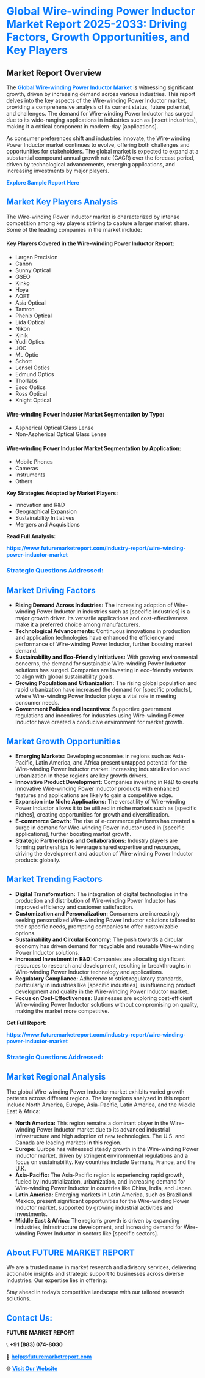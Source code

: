 <h1 style="color: #007BFF;">Global Wire-winding Power Inductor Market Report 2025-2033: Driving Factors, Growth Opportunities, and Key Players</h1>

<section id="overview">
<h2>Market Report Overview</h2>
<p>The <a href="https://www.futuremarketreport.com/industry-report/wire-winding-power-inductor-market" style="color: #007BFF; text-decoration: none;"><strong>Global Wire-winding Power Inductor Market</strong></a> is witnessing significant growth, driven by increasing demand across various industries. This report delves into the key aspects of the Wire-winding Power Inductor market, providing a comprehensive analysis of its current status, future potential, and challenges. The demand for Wire-winding Power Inductor has surged due to its wide-ranging applications in industries such as [insert industries], making it a critical component in modern-day [applications].</p>
<p>As consumer preferences shift and industries innovate, the Wire-winding Power Inductor market continues to evolve, offering both challenges and opportunities for stakeholders. The global market is expected to expand at a substantial compound annual growth rate (CAGR) over the forecast period, driven by technological advancements, emerging applications, and increasing investments by major players.</p>
</section>

<section id="overview">
<p><a href="https://www.futuremarketreport.com/request-sample/reportId=37815" style="color: #007BFF; text-decoration: none;"><strong>Explore Sample Report Here</strong></a></p>
</section>

<section id="key-players">
<h2 style="color: #007BFF;">Market Key Players Analysis</h2>
<p>The Wire-winding Power Inductor market is characterized by intense competition among key players striving to capture a larger market share. Some of the leading companies in the market include:</p>
<h4>Key Players Covered in the Wire-winding Power Inductor Report:</h4>
<ul><li>Largan Precision</li><li>Canon</li><li>Sunny Optical</li><li>GSEO</li><li>Kinko</li><li>Hoya</li><li>AOET</li><li>Asia Optical</li><li>Tamron</li><li>Phenix Optical</li><li>Lida Optical</li><li>Nikon</li><li>Kinik</li><li>Yudi Optics</li><li>JOC</li><li>ML Optic</li><li>Schott</li><li>Lensel Optics</li><li>Edmund Optics</li><li>Thorlabs</li><li>Esco Optics</li><li>Ross Optical</li><li>Knight Optical</li></ul>
<h4>Wire-winding Power Inductor Market Segmentation by Type:</h4>
<ul><li>Aspherical Optical Glass Lense</li><li>Non-Aspherical Optical Glass Lense</li></ul>

<h4>Wire-winding Power Inductor Market Segmentation by Application:</h4>
<ul><li>Mobile Phones</li><li>Cameras</li><li>Instruments</li><li>Others</li></ul>
<p><strong>Key Strategies Adopted by Market Players:</strong></p>
<ul>
<li>Innovation and R&D</li>
<li>Geographical Expansion</li>
<li>Sustainability Initiatives</li>
<li>Mergers and Acquisitions</li>
</ul>
</section>

<section>
<p><strong>Read Full Analysis: </strong></p><a href="https://www.futuremarketreport.com/industry-report/wire-winding-power-inductor-market" style="color: #007BFF; text-decoration: none;"><strong>https://www.futuremarketreport.com/industry-report/wire-winding-power-inductor-market</strong></a>
<h3 style="color: #007BFF;">Strategic Questions Addressed:</h3>
</section>

<section id="driving-factors">
<h2 style="color: #007BFF;">Market Driving Factors</h2>
<ul>
<li><strong>Rising Demand Across Industries:</strong> The increasing adoption of Wire-winding Power Inductor in industries such as [specific industries] is a major growth driver. Its versatile applications and cost-effectiveness make it a preferred choice among manufacturers.</li>
<li><strong>Technological Advancements:</strong> Continuous innovations in production and application technologies have enhanced the efficiency and performance of Wire-winding Power Inductor, further boosting market demand.</li>
<li><strong>Sustainability and Eco-Friendly Initiatives:</strong> With growing environmental concerns, the demand for sustainable Wire-winding Power Inductor solutions has surged. Companies are investing in eco-friendly variants to align with global sustainability goals.</li>
<li><strong>Growing Population and Urbanization:</strong> The rising global population and rapid urbanization have increased the demand for [specific products], where Wire-winding Power Inductor plays a vital role in meeting consumer needs.</li>
<li><strong>Government Policies and Incentives:</strong> Supportive government regulations and incentives for industries using Wire-winding Power Inductor have created a conducive environment for market growth.</li>
</ul>
</section>

<section id="growth-opportunities">
<h2 style="color: #007BFF;">Market Growth Opportunities</h2>
<ul>
<li><strong>Emerging Markets:</strong> Developing economies in regions such as Asia-Pacific, Latin America, and Africa present untapped potential for the Wire-winding Power Inductor market. Increasing industrialization and urbanization in these regions are key growth drivers.</li>
<li><strong>Innovative Product Development:</strong> Companies investing in R&D to create innovative Wire-winding Power Inductor products with enhanced features and applications are likely to gain a competitive edge.</li>
<li><strong>Expansion into Niche Applications:</strong> The versatility of Wire-winding Power Inductor allows it to be utilized in niche markets such as [specific niches], creating opportunities for growth and diversification.</li>
<li><strong>E-commerce Growth:</strong> The rise of e-commerce platforms has created a surge in demand for Wire-winding Power Inductor used in [specific applications], further boosting market growth.</li>
<li><strong>Strategic Partnerships and Collaborations:</strong> Industry players are forming partnerships to leverage shared expertise and resources, driving the development and adoption of Wire-winding Power Inductor products globally.</li>
</ul>
</section>

<section id="trending-factors">
<h2 style="color: #007BFF;">Market Trending Factors</h2>
<ul>
<li><strong>Digital Transformation:</strong> The integration of digital technologies in the production and distribution of Wire-winding Power Inductor has improved efficiency and customer satisfaction.</li>
<li><strong>Customization and Personalization:</strong> Consumers are increasingly seeking personalized Wire-winding Power Inductor solutions tailored to their specific needs, prompting companies to offer customizable options.</li>
<li><strong>Sustainability and Circular Economy:</strong> The push towards a circular economy has driven demand for recyclable and reusable Wire-winding Power Inductor solutions.</li>
<li><strong>Increased Investment in R&D:</strong> Companies are allocating significant resources to research and development, resulting in breakthroughs in Wire-winding Power Inductor technology and applications.</li>
<li><strong>Regulatory Compliance:</strong> Adherence to strict regulatory standards, particularly in industries like [specific industries], is influencing product development and quality in the Wire-winding Power Inductor market.</li>
<li><strong>Focus on Cost-Effectiveness:</strong> Businesses are exploring cost-efficient Wire-winding Power Inductor solutions without compromising on quality, making the market more competitive.</li>
</ul>
</section>

<section>
<p><strong>Get Full Report: </strong></p><a href="https://www.futuremarketreport.com/industry-report/wire-winding-power-inductor-market" style="color: #007BFF; text-decoration: none;"><strong>https://www.futuremarketreport.com/industry-report/wire-winding-power-inductor-market</strong></a>
<h3 style="color: #007BFF;">Strategic Questions Addressed:</h3>
</section>


<section id="regional-analysis">
<h2 style="color: #007BFF;">Market Regional Analysis</h2>
<p>The global Wire-winding Power Inductor market exhibits varied growth patterns across different regions. The key regions analyzed in this report include North America, Europe, Asia-Pacific, Latin America, and the Middle East & Africa:</p>
<ul>
<li><strong>North America:</strong> This region remains a dominant player in the Wire-winding Power Inductor market due to its advanced industrial infrastructure and high adoption of new technologies. The U.S. and Canada are leading markets in this region.</li>
<li><strong>Europe:</strong> Europe has witnessed steady growth in the Wire-winding Power Inductor market, driven by stringent environmental regulations and a focus on sustainability. Key countries include Germany, France, and the U.K.</li>
<li><strong>Asia-Pacific:</strong> The Asia-Pacific region is experiencing rapid growth, fueled by industrialization, urbanization, and increasing demand for Wire-winding Power Inductor in countries like China, India, and Japan.</li>
<li><strong>Latin America:</strong> Emerging markets in Latin America, such as Brazil and Mexico, present significant opportunities for the Wire-winding Power Inductor market, supported by growing industrial activities and investments.</li>
<li><strong>Middle East & Africa:</strong> The region’s growth is driven by expanding industries, infrastructure development, and increasing demand for Wire-winding Power Inductor in sectors like [specific sectors].</li>
</ul>
</section>

<footer>
<h2 style="color: #007BFF;">About FUTURE MARKET REPORT</h2>
<p>We are a trusted name in market research and advisory services, delivering actionable insights and strategic support to businesses across diverse industries. Our expertise lies in offering:</p>

<p>Stay ahead in today’s competitive landscape with our tailored research solutions.</p>

<h2 style="color: #007BFF;">Contact Us:</h2>
<p><strong>FUTURE MARKET REPORT</strong></p>
<p>📞 <strong>+91 (883) 074-8030</strong></p>
<p>📧 <strong><a href="mailto:help@futuremarketreport.com" style="color: #007BFF;">help@futuremarketreport.com</a></strong></p>
<p>🌐 <strong><a href="https://www.futuremarketreport.com/" style="color: #007BFF;">Visit Our Website</a></strong></p>
</footer>